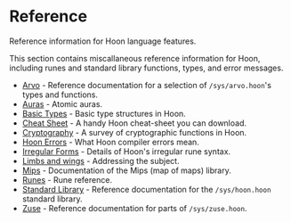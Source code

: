 # Reference

Reference information for Hoon language features.

This section contains miscallaneous reference information for Hoon, including runes and standard library functions, types, and error messages.

- [Arvo](arvo.md) - Reference documentation for a selection of `/sys/arvo.hoon`'s types and functions.
- [Auras](auras.md) - Atomic auras.
- [Basic Types](basic.md) - Basic type structures in Hoon.
- [Cheat Sheet](cheat-sheet.md) - A handy Hoon cheat-sheet you can download.
- [Cryptography](cryptography.md) - A survey of cryptographic functions in Hoon.
- [Hoon Errors](hoon-errors.md) - What Hoon compiler errors mean.
- [Irregular Forms](irregular.md) - Details of Hoon's irregular rune syntax.
- [Limbs and wings](limbs) - Addressing the subject.
- [Mips](mip.md) - Documentation of the Mips (map of maps) library.
- [Runes](rune) - Rune reference.
- [Standard Library](stdlib) - Reference documentation for the `/sys/hoon.hoon` standard library.
- [Zuse](zuse) - Reference documentation for parts of `/sys/zuse.hoon`.
